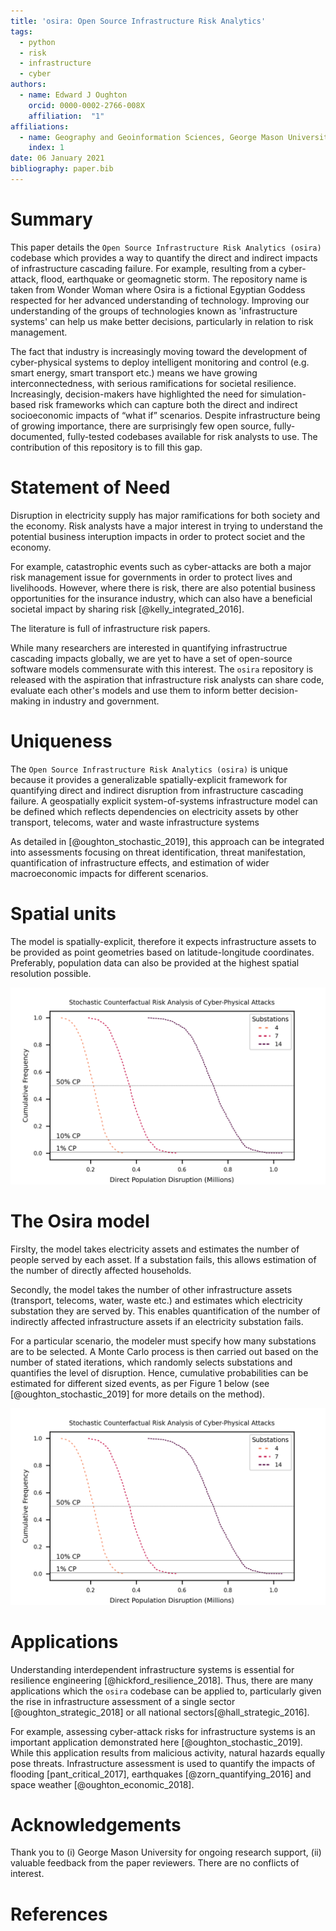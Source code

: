 ```yaml
---
title: 'osira: Open Source Infrastructure Risk Analytics'
tags:
  - python
  - risk
  - infrastructure
  - cyber
authors:
  - name: Edward J Oughton
    orcid: 0000-0002-2766-008X
    affiliation:  "1"
affiliations:
  - name: Geography and Geoinformation Sciences, George Mason University
    index: 1
date: 06 January 2021
bibliography: paper.bib
---
```


# Summary

This paper details the ``Open Source Infrastructure Risk Analytics (osira)`` codebase which
provides a way to quantify the direct and indirect impacts of infrastructure cascading failure.
For example, resulting from a cyber-attack, flood, earthquake or geomagnetic storm. The
repository name is taken from Wonder Woman where Osira is a fictional Egyptian Goddess
respected for her advanced understanding of technology. Improving our understanding of the
groups of technologies known as 'infrastructure systems' can help us make better decisions,
particularly in relation to risk management.

The fact that industry is increasingly moving toward the development of cyber-physical systems
to deploy intelligent monitoring and control (e.g. smart energy, smart transport etc.) means
we have growing interconnectedness, with serious ramifications for societal resilience.
Increasingly, decision-makers have highlighted the need for simulation-based risk frameworks
which can capture both the direct and indirect socioeconomic impacts of “what if” scenarios.
Despite infrastructure being of growing importance, there are surprisingly few open source,
fully-documented, fully-tested codebases available for risk analysts to use. The contribution
of this repository is to fill this gap.


# Statement of Need

Disruption in electricity supply has major ramifications for both society and the economy.
Risk analysts have a major interest in trying to understand the potential business interuption
impacts in order to protect societ and the economy.

For example, catastrophic events such as cyber-attacks are both a major risk management issue
for governments in order to protect lives and livelihoods. However, where there is risk, there
are also potential business opportunities for the insurance industry, which can also have a
beneficial societal impact by sharing risk [@kelly_integrated_2016].

The literature is full of infrastructure risk papers.

While many researchers are interested in quantifying infrastructrue cascading impacts globally,
we are yet to have a set of open-source software models commensurate with this interest. The
``osira`` repository is released with the aspiration that infrastructure risk analysts can
share code, evaluate each other's models and use them to inform better decision-making in
industry and government.

# Uniqueness

The ``Open Source Infrastructure Risk Analytics (osira)`` is unique because it provides a
generalizable spatially-explicit framework for quantifying direct and indirect disruption from
infrastructure cascading failure. A geospatially explicit system-of-systems infrastructure
model can be defined which reflects dependencies on electricity assets by other transport,
telecoms, water and waste infrastructure systems

As detailed in [@oughton_stochastic_2019], this approach can be integrated into assessments
focusing on threat identification, threat manifestation, quantification of infrastructure
effects, and estimation of wider macroeconomic impacts for different scenarios.

# Spatial units

The model is spatially-explicit, therefore it expects infrastructure assets to be provided as
point geometries based on latitude-longitude coordinates. Preferably, population data can also
be provided at the highest spatial resolution possible.

![Example of the type of Infrastructure Assets used for Model Inputs](fn_curve.png)

# The Osira model

Firslty, the model takes electricity assets and estimates the number of people served by each
asset. If a substation fails, this allows estimation of the number of directly affected
households.

Secondly, the model takes the number of other infrastructure assets (transport, telecoms,
water, waste etc.) and estimates which electricity substation they are served by. This enables
quantification of the number of indirectly affected infrastructure assets if an electricity
substation fails.

For a particular scenario, the modeler must specify how many substations are to be selected.
A Monte Carlo process is then carried out based on the number of stated iterations, which
randomly selects substations and quantifies the level of disruption. Hence, cumulative
probabilities can be estimated for different sized events, as per Figure 1 below (see
[@oughton_stochastic_2019] for more details on the method).

![Example of Direct Population Disruption Results](fn_curve.png)

# Applications

Understanding interdependent infrastructure systems is essential for resilience engineering
[@hickford_resilience_2018]. Thus, there are many applications which the ``osira`` codebase
can be applied to, particularly given the rise in infrastructure assessment of a single
sector [@oughton_strategic_2018] or all national sectors[@hall_strategic_2016].

For example, assessing cyber-attack risks for infrastructure systems is an important
application demonstrated here [@oughton_stochastic_2019]. While this application results from
malicious activity, natural hazards equally pose threats. Infrastructure assessment is used to
quantify the impacts of flooding [pant_critical_2017], earthquakes [@zorn_quantifying_2016]
and space weather [@oughton_economic_2018].

# Acknowledgements

Thank you to (i) George Mason University for ongoing research support, (ii) valuable feedback
from the paper reviewers. There are no conflicts of interest.


# References
